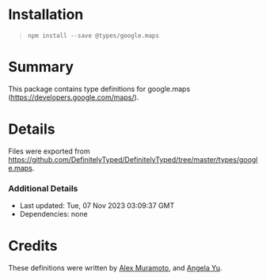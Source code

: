 # Installation
> `npm install --save @types/google.maps`

# Summary
This package contains type definitions for google.maps (https://developers.google.com/maps/).

# Details
Files were exported from https://github.com/DefinitelyTyped/DefinitelyTyped/tree/master/types/google.maps.

### Additional Details
 * Last updated: Tue, 07 Nov 2023 03:09:37 GMT
 * Dependencies: none

# Credits
These definitions were written by [Alex Muramoto](https://github.com/amuramoto), and [Angela Yu](https://github.com/wangela).
